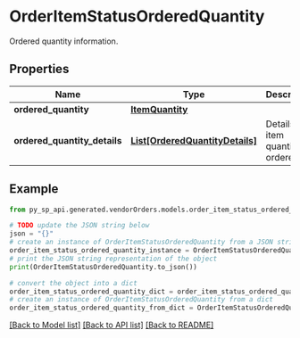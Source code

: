 # OrderItemStatusOrderedQuantity

Ordered quantity information.

## Properties

Name | Type | Description | Notes
------------ | ------------- | ------------- | -------------
**ordered_quantity** | [**ItemQuantity**](ItemQuantity.md) |  | [optional] 
**ordered_quantity_details** | [**List[OrderedQuantityDetails]**](OrderedQuantityDetails.md) | Details of item quantity ordered. | [optional] 

## Example

```python
from py_sp_api.generated.vendorOrders.models.order_item_status_ordered_quantity import OrderItemStatusOrderedQuantity

# TODO update the JSON string below
json = "{}"
# create an instance of OrderItemStatusOrderedQuantity from a JSON string
order_item_status_ordered_quantity_instance = OrderItemStatusOrderedQuantity.from_json(json)
# print the JSON string representation of the object
print(OrderItemStatusOrderedQuantity.to_json())

# convert the object into a dict
order_item_status_ordered_quantity_dict = order_item_status_ordered_quantity_instance.to_dict()
# create an instance of OrderItemStatusOrderedQuantity from a dict
order_item_status_ordered_quantity_from_dict = OrderItemStatusOrderedQuantity.from_dict(order_item_status_ordered_quantity_dict)
```
[[Back to Model list]](../README.md#documentation-for-models) [[Back to API list]](../README.md#documentation-for-api-endpoints) [[Back to README]](../README.md)


